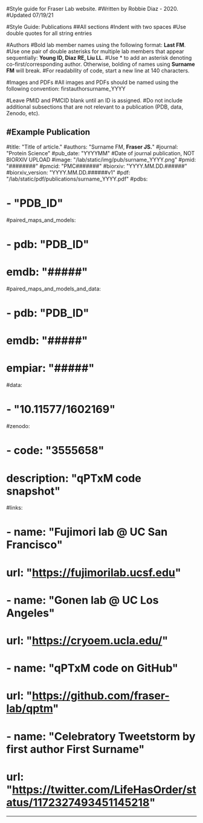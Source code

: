 #Style guide for Fraser Lab website.
#Written by Robbie Diaz - 2020.
#Updated 07/19/21

#Style Guide: Publications
##All sections
  #Indent with two spaces
  #Use double quotes for all string entries

#Authors
#Bold lab member names using the following format: **Last FM**.
#Use one pair of double asterisks for multiple lab members that appear sequentially: **Young ID, Diaz RE, Liu LL**.
#Use &#42; to add an asterisk denoting co-first/corresponding author. Otherwise, bolding of names using **Surname FM** will break.
#For readability of code, start a new line at 140 characters.

#Images and PDFs
#All images and PDFs should be named using the following convention: firstauthorsurname_YYYY

#Leave PMID and PMCID blank until an ID is assigned.
#Do not include additional subsections that are not relevant to a publication (PDB, data, Zenodo, etc).

#Example Publication
---
#title: "Title of article."
#authors: "Surname FM, **Fraser JS.**"
#journal: "Protein Science"
#pub_date: "YYYYMM" #Date of journal publication, NOT BIORXIV UPLOAD
#image: "/lab/static/img/pub/surname_YYYY.png"
#pmid: "########"
#pmcid: "PMC#######"
#biorxiv: "YYYY.MM.DD.######"
#biorxiv_version: "YYYY.MM.DD.######v1"
#pdf: "/lab/static/pdf/publications/surname_YYYY.pdf"
#pdbs:
#  - "PDB_ID"
#paired_maps_and_models:
#  - pdb: "PDB_ID"
#    emdb: "#####"
#paired_maps_and_models_and_data:
#  - pdb: "PDB_ID"
#    emdb: "#####"
#    empiar: "#####"
#data:
#  - "10.11577/1602169"
#zenodo:
#  - code: "3555658"
#    description: "qPTxM code snapshot"
#links:
#  - name: "Fujimori lab  @ UC San Francisco"
#    url: "https://fujimorilab.ucsf.edu"
#  - name: "Gonen lab @ UC Los Angeles"
#    url: "https://cryoem.ucla.edu/"
#  - name: "qPTxM code on GitHub"
#    url: "https://github.com/fraser-lab/qptm"
#  - name: "Celebratory Tweetstorm by first author First Surname"
#    url: "https://twitter.com/LifeHasOrder/status/1172327493451145218"
---
